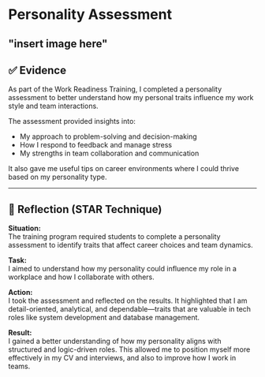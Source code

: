 # Personality Assessment
"insert image here"
---

## ✅ Evidence

As part of the Work Readiness Training, I completed a personality assessment to better understand how my personal traits influence my work style and team interactions.

The assessment provided insights into:
- My approach to problem-solving and decision-making
- How I respond to feedback and manage stress
- My strengths in team collaboration and communication

It also gave me useful tips on career environments where I could thrive based on my personality type.

---

## 🌟 Reflection (STAR Technique)

**Situation:**  
The training program required students to complete a personality assessment to identify traits that affect career choices and team dynamics.

**Task:**  
I aimed to understand how my personality could influence my role in a workplace and how I collaborate with others.

**Action:**  
I took the assessment and reflected on the results. It highlighted that I am detail-oriented, analytical, and dependable—traits that are valuable in tech roles like system development and database management.

**Result:**  
I gained a better understanding of how my personality aligns with structured and logic-driven roles. This allowed me to position myself more effectively in my CV and interviews, and also to improve how I work in teams.
